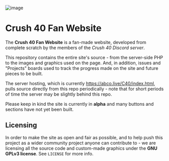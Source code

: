 ![image](https://user-images.githubusercontent.com/26012626/161085742-1e4ab2ce-c45e-4413-a8f3-ae5eb1e0e701.png)
# Crush 40 Fan Website

The **Crush 40 Fan Website** is a fan-made website, developed from complete scratch by the members of the _Crush 40 Discord server_.

This repository contains the entire site's source - from the server-side PHP to the images and graphics used on the page. And, in addition, issues and "Projects" boards used to track the progress made on the site and future pieces to be built.

The server hosting, which is currently https://abco.live/C40/index.html, pulls source directly from this repo periodically - note that for short periods of time the server may be slightly behind this repo.

Please keep in kind the site is currently in **alpha** and many buttons and sections have not yet been built.

## Licensing

In order to make the site as open and fair as possible, and to help push this project as a wider community project anyone can contribute to - we are licensing all the source code and custom-made graphics under the **GNU GPLv3 license**. See `LICENSE` for more info.
